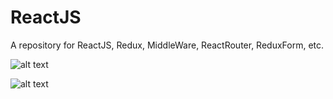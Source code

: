 # ReactJS
A repository for ReactJS, Redux, MiddleWare, ReactRouter, ReduxForm, etc.

![alt text](http://blog-assets.risingstack.com/2016/Jan/react_best_practices-1453211146748.png)

![alt text](https://camo.githubusercontent.com/f28b5bc7822f1b7bb28a96d8d09e7d79169248fc/687474703a2f2f692e696d6775722e636f6d2f4a65567164514d2e706e67)
